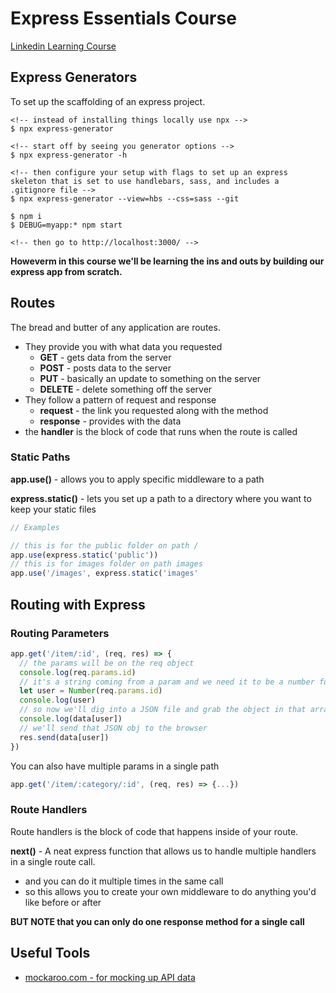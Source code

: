 # Express Essentials Course

[Linkedin Learning Course](https://linkedin.com/learning/express-essential-training)

## Express Generators

To set up the scaffolding of an express project.

```terminal
<!-- instead of installing things locally use npx -->
$ npx express-generator

<!-- start off by seeing you generator options -->
$ npx express-generator -h

<!-- then configure your setup with flags to set up an express skeleton that is set to use handlebars, sass, and includes a .gitignore file -->
$ npx express-generator --view=hbs --css=sass --git

$ npm i
$ DEBUG=myapp:* npm start

<!-- then go to http://localhost:3000/ -->
```

**Howeverm in this course we'll be learning the ins and outs by building our express app from scratch.**

## Routes

The bread and butter of any application are routes.

- They provide you with what data you requested
  - **GET** - gets data from the server
  - **POST** - posts data to the server
  - **PUT** - basically an update to something on the server
  - **DELETE** - delete something off the server
- They follow a pattern of request and response
  - **request** - the link you requested along with the method
  - **response** - provides with the data
- the **handler** is the block of code that runs when the route is called

### Static Paths

**app.use()** - allows you to apply specific middleware to a path

**express.static()** - lets you set up a path to a directory where you want to keep your static files

```js
// Examples

// this is for the public folder on path /
app.use(express.static('public'))
// this is for images folder on path images
app.use('/images', express.static('images'
```

## Routing with Express

### Routing Parameters

```js
app.get('/item/:id', (req, res) => {
  // the params will be on the req object
  console.log(req.params.id)
  // it's a string coming from a param and we need it to be a number for when we match it to an id in a DB
  let user = Number(req.params.id)
  console.log(user)
  // so now we'll dig into a JSON file and grab the object in that array position
  console.log(data[user])
  // we'll send that JSON obj to the browser
  res.send(data[user])
})
```

You can also have multiple params in a single path

```js
app.get('/item/:category/:id', (req, res) => {...})
```

### Route Handlers

Route handlers is the block of code that happens inside of your route.

**next()** - A neat express function that allows us to handle multiple handlers in a single route call.

- and you can do it multiple times in the same call
- so this allows you to create your own middleware to do anything you'd like before or after

**BUT NOTE that you can only do one response method for a single call**

## Useful Tools

- [mockaroo.com - for mocking up API data](https://www.mockaroo.com/)
